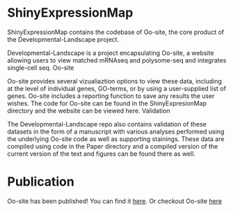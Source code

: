 # ShinyExpressionMap

ShinyExpressionMap contains the codebase of Oo-site, the core product of the Developmental-Landscape project.

Developmental-Landscape is a project encapsulating Oo-site, a website allowing users to view matched mRNAseq and polysome-seq and integrates single-cell seq.
Oo-site

Oo-site provides several vizualiaztion options to view these data, including at the level of individual genes, GO-terms, or by using a user-supplied list of genes. Oo-site includes a reporting function to save any results the user wishes. The code for Oo-site can be found in the ShinyExpresionMap directory and the website can be viewed here.
Validation

The Developmental-Landscape repo also contains validation of these datasets in the form of a manuscript with various analyses performed using the underlying Oo-site code as well as supporting stainings. These data are compiled using code in the Paper directory and a compiled version of the current version of the text and figures can be found there as well.

# Publication
Oo-site has been published! You can find it [here](10.1242/bio.059286). Or checkout Oo-site [here](https://www.ranganlab.com/Oo-site)
